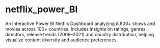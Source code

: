 # netflix_power_BI
An interactive Power BI Netflix Dashboard analyzing 8,800+ shows and movies across 100+ countries. Includes insights on ratings, genres, directors, release trends (2008–2021) and country distribution, helping visualize content diversity and audience preferences.
